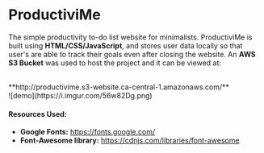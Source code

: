 # ProductiviMe
The simple productivity to-do list website for minimalists. ProductiviMe is built using **HTML/CSS/JavaScript**, and stores user data locally so that user's are able to track their goals even after closing the website. An **AWS S3 Bucket** was used to host the project and it can be viewed at: 

<br />
**http://productivime.s3-website.ca-central-1.amazonaws.com/**
<br />
![demo](https://i.imgur.com/56w82Dg.png)
<br />

#### Resources Used: 
* **Google Fonts:** https://fonts.google.com/
* **Font-Awesome library:** https://cdnjs.com/libraries/font-awesome

